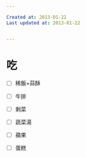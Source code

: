 ```yaml
---

Created at: 2013-01-22
Last updated at: 2013-01-22


---
```


# 吃


- [ ] 稀飯+蒜酥
- [ ] 牛排
- [ ] 剩菜
- [ ] 蔬菜湯
- [ ] 蘋果
- [ ] 蛋糕

